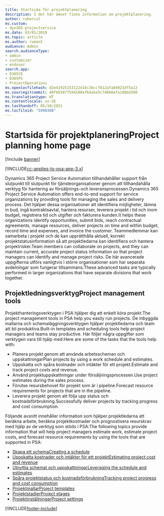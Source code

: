 ```yaml
---
title: Startsida för projektplanering
description: I det här ämnet finns information om projektplanering.
author: ruhercul
ms.custom:
- dyn365-projectservice
ms.date: 03/01/2019
ms.topic: article
ms.author: rumant
audience: Admin
search.audienceType:
- admin
- customizer
- enduser
search.app:
- D365CE
- D365PS
- ProjectOperations
ms.openlocfilehash: d2e41925153122d16c3bccf812afa84921df5a12
ms.sourcegitcommit: 40f68387f594180af64a5e5c748b6efa188bd300
ms.translationtype: HT
ms.contentlocale: sv-SE
ms.lasthandoff: 05/10/2021
ms.locfileid: "5998388"
---
```

# <a name="project-planning-home-page"></a><span data-ttu-id="d197c-103">Startsida för projektplanering</span><span class="sxs-lookup"><span data-stu-id="d197c-103">Project planning home page</span></span>

[!include [banner](../includes/psa-now-project-operations.md)]

[!INCLUDE[cc-applies-to-psa-app-3.x](../includes/cc-applies-to-psa-app-3x.md)]

<span data-ttu-id="d197c-104">Dynamics 365 Project Service Automation tillhandahåller support från slutpunkt till slutpunkt för tjänsteorganisationer genom att tillhandahålla verktyg för hantering av försäljnings-och leveransprocessen.</span><span class="sxs-lookup"><span data-stu-id="d197c-104">Dynamics 365 Project Service Automation offers end-to-end support for service organizations by providing tools for managing the sales and delivery process.</span></span> <span data-ttu-id="d197c-105">Det hjälper dessa organisationer att identifiera möjligheter, lämna in bud, ingå kontraktsavtal, hantera resurser, leverera projekt i tid och inom budget, registrera tid och utgifter och fakturera kunden.</span><span class="sxs-lookup"><span data-stu-id="d197c-105">It helps these organizations identify opportunities, submit bids, reach contractual agreements, manage resources, deliver projects on time and within budget, record time and expenses, and invoice the customer.</span></span> <span data-ttu-id="d197c-106">Teammedlemmar kan samarbeta i projekt och de kan upprätthålla aktuell, korrekt projektstatusinformation så att projektledarna kan identifiera och hantera projektrisker.</span><span class="sxs-lookup"><span data-stu-id="d197c-106">Team members can collaborate on projects, and they can maintain current, accurate project status information so that project managers can identify and manage project risks.</span></span> <span data-ttu-id="d197c-107">De här avancerade uppgifterna utförs vanligtvis i större organisationer som har separata avdelningar som fungerar tillsammans.</span><span class="sxs-lookup"><span data-stu-id="d197c-107">These advanced tasks are typically performed in larger organizations that have separate divisions that work together.</span></span>

## <a name="project-management-tools"></a><span data-ttu-id="d197c-108">Projektledningsverktyg</span><span class="sxs-lookup"><span data-stu-id="d197c-108">Project management tools</span></span>

<span data-ttu-id="d197c-109">Projekthanteringsverktygen i PSA hjälper dig att enkelt köra projekt.</span><span class="sxs-lookup"><span data-stu-id="d197c-109">The project management tools in PSA help you easily run projects.</span></span> <span data-ttu-id="d197c-110">De inbyggda mallarna och schemaläggningsverktygen hjälper projektledarna och team att bli produktiva.</span><span class="sxs-lookup"><span data-stu-id="d197c-110">Built-in templates and scheduling tools help project managers and teams stay productive.</span></span> <span data-ttu-id="d197c-111">Här följer några uppgifter som verktygen vara till hjälp med:</span><span class="sxs-lookup"><span data-stu-id="d197c-111">Here are some of the tasks that the tools help with:</span></span>

- <span data-ttu-id="d197c-112">Planera projekt genom att använda arbetsscheman och uppskattningar</span><span class="sxs-lookup"><span data-stu-id="d197c-112">Plan projects by using a work schedule and estimates.</span></span>
- <span data-ttu-id="d197c-113">Uppskatta och spåra kostnader och intäkter för ett projekt.</span><span class="sxs-lookup"><span data-stu-id="d197c-113">Estimate and track project costs and revenue.</span></span>
- <span data-ttu-id="d197c-114">Använd projektuppskattningar under försäljningsprocessen.</span><span class="sxs-lookup"><span data-stu-id="d197c-114">Use project estimates during the sales process.</span></span>
- <span data-ttu-id="d197c-115">Förutse resursbehovet för projekt som är i pipeline.</span><span class="sxs-lookup"><span data-stu-id="d197c-115">Forecast resource requirements for projects that are in the pipeline.</span></span>
- <span data-ttu-id="d197c-116">Leverera projekt genom att följa upp status och kostnadsförbrukning.</span><span class="sxs-lookup"><span data-stu-id="d197c-116">Successfully deliver projects by tracking progress and cost consumption.</span></span>

<span data-ttu-id="d197c-117">Följande avsnitt innehåller information som hjälper projektledarna att beräkna arbete, beräkna projektkostnader och prognostisera resurskrav med hjälp av de verktyg som stöds i PSA:</span><span class="sxs-lookup"><span data-stu-id="d197c-117">The following topics provide information that will help project managers estimate work, estimate project costs, and forecast resource requirements by using the tools that are supported in PSA:</span></span>

- [<span data-ttu-id="d197c-118">Skapa ett schema</span><span class="sxs-lookup"><span data-stu-id="d197c-118">Creating a schedule</span></span>](project-creating.md)
- [<span data-ttu-id="d197c-119">Uppskatta kostnader och intäkter för ett projekt</span><span class="sxs-lookup"><span data-stu-id="d197c-119">Estimating project cost and revenue</span></span>](project-estimating.md)
- [<span data-ttu-id="d197c-120">Utnyttja schemat och uppskattningar</span><span class="sxs-lookup"><span data-stu-id="d197c-120">Leveraging the schedule and estimates</span></span>](project-leveraging.md)
- [<span data-ttu-id="d197c-121">Spåra projektstatus och kostnadsförbrukning</span><span class="sxs-lookup"><span data-stu-id="d197c-121">Tracking project progress and cost consumption</span></span>](project-tracking.md)
- [<span data-ttu-id="d197c-122">Projektmallar</span><span class="sxs-lookup"><span data-stu-id="d197c-122">Project templates</span></span>](project-templates.md)
- [<span data-ttu-id="d197c-123">Projektstadier</span><span class="sxs-lookup"><span data-stu-id="d197c-123">Project stages</span></span>](project-stages.md)
- [<span data-ttu-id="d197c-124">Projektinställningar</span><span class="sxs-lookup"><span data-stu-id="d197c-124">Project settings</span></span>](project-settings.md)


[!INCLUDE[footer-include](../includes/footer-banner.md)]